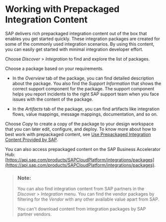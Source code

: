 <!-- loiobd2ed3ef889b4638b1bbf66608e47bef -->

# Working with Prepackaged Integration Content

SAP delivers rich prepackaged integration content out of the box that enables you get started quickly. These integration packages are created for some of the commonly used integration scenarios. By using this content, you can easily get started with minimal integration developer effort.

Choose *Discover* \> *Integration* to find and explore the list of packages.

Choose a package based on your requirements.

-   In the *Overview* tab of the package, you can find detailed description about the package. You also find the *Support Information* that shows the correct support component for the package. The support component helps you report incidents to the right SAP support team when you face issues with the content of the package.

-   In the *Artifacts* tab of the package, you can find artifacts like integration flows, value mappings, message mappings, documentation, and so on.


Choose *Copy* to create a copy of the package to your design workspace that you can later edit, configure, and deploy. To know more about how to best work with prepackaged content, see [Use Prepackaged Integration Content Provided by SAP](use-prepackaged-integration-content-provided-by-sap-95c68ce.md).

You can also access prepackaged content on the SAP Business Accelerator Hub: [https://api.sap.com/products/SAPCloudPlatform/integrations/packages](https://api.sap.com/products/SAPCloudPlatform/integrations/packages).

> ### Note:  
> You can also find integration content from SAP partners in the *Discover* \> *Integration* menu. You can find the vendor packages by filtering for the *Vendor* with any other available value apart from SAP.
> 
> You can't download content from integration packages by SAP partner vendors.

